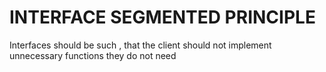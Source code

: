 # INTERFACE SEGMENTED PRINCIPLE
Interfaces should be such , that the client should not implement unnecessary functions they do not need